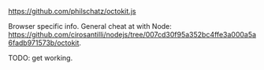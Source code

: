 <https://github.com/philschatz/octokit.js>

Browser specific info. General cheat at with Node: <https://github.com/cirosantilli/nodejs/tree/007cd30f95a352bc4ffe3a000a5a6fadb971573b/octokit>.

TODO: get working.
